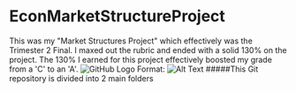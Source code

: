 # EconMarketStructureProject
This was my "Market Structures Project" which effectively was the Trimester 2 Final. I maxed out the rubric and ended with a solid 130% on the project. The 130% I earned for this project effectively boosted my grade from a 'C' to an 'A'.
![GitHub Logo](/images/logo.png)
Format: ![Alt Text](url)
#####This Git repository is divided into 2 main folders
